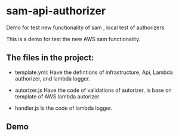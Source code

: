 # sam-api-authorizer
Demo for test new functionality of sam , local test of authorizers 

This is a demo for test the new AWS sam functionality. 

## The files in the project:

- template.yml: 
Have the defintions of infrastructure, Api, Lambda authorizer, and lambda logger.

- autorizer.js
Have the code of validations of autorizer, is base on template of AWS lambda autorizer

- handler.js
Is the code of lambda logger.

## Demo
